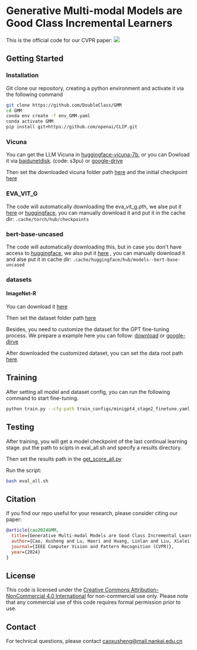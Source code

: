 # Generative Multi-modal Models are Good Class Incremental Learners
This is the official code for our CVPR paper: <a href='https://arxiv.org/abs/2403.18383.pdf'><img src='https://img.shields.io/badge/Paper-Arxiv-red'></a>
## Getting Started

### Installation

Git clone our repository, creating a python environment and activate it via the following command

```bash
git clone https://github.com/DoubleClass/GMM
cd GMM
conda env create -f env_GMM.yaml
conda activate GMM
pip install git+https://github.com/openai/CLIP.git
```

### Vicuna
You can get the LLM Vicuna in [huggingface-vicuna-7b](https://huggingface.co/Vision-CAIR/vicuna-7b/tree/main), or you can Dowload it via [baidunetdisk](https://pan.baidu.com/s/1jRUhVh4yv_ysItO6rQwcMw
). (code: s3pu) or [google-drive](https://drive.google.com/drive/folders/115uMyEDgCQCvWB0K8s-FWC8_toIK3V9m?usp=sharing)


Then set the downloaded vicuna folder path [here](minigpt4/configs/models/minigpt4_vicuna0.yaml) and the initial checkpoint [here](train_configs/minigpt4_stage2_finetune.yaml#L9)

### EVA_VIT_G
The code will automatically downloading the eva_vit_g.pth, we alse put it [here](https://pan.baidu.com/s/1kyc6gp7f2CXkocljhERKVg?pwd=2mux) or [huggingface](https://huggingface.co/lainxx/eva_vit_g/blob/main/eva_vit_g.pth), you can manually download it and put it in the cache dir: `.cache/torch/hub/checkpoints`

### bert-base-uncased
The code will automatically downloading this, but in case you don't have access to [huggingface](https://huggingface.co/google-bert/bert-base-uncased/tree/main), we also put it [here](https://pan.baidu.com/s/1XzAidcFinjsNxdz58M465w?pwd=b98f) , you can manually download it and alse put it in cache dir: `.cache/huggingface/hub/models--bert-base-uncased`
### datasets
#### ImageNet-R
You can download it [here](https://people.eecs.berkeley.edu/~hendrycks/imagenet-r.tar)

Then set the dataset folder path [here](clip_base/datasets.py#L134)

Besides, you need to customize the dataset for the GPT fine-tuning process. We prepare a example here you can follow: [download](https://pan.baidu.com/s/1xMkqOiSylWyKY74Oef4h4g?pwd=yyea) or [google-dirve](https://drive.google.com/file/d/1BbGvx8Fl1F3FKoNInOFZnhqVrP1M9u0O/view?usp=drive_link)

After downloaded the customized dataset, you can set the data root path [here](minigpt4/configs/datasets/cc_sbu/align.yaml#L7).


## Training

After setting all model and dataset config, you can run the following command to start fine-tuning.

```bash
python train.py --cfg-path train_configs/minigpt4_stage2_finetune.yaml
```

## Testing
After training, you will get a model checkpoint of the last continual learning stage. put the path to scipts in eval_all.sh and specify a results directory.

Then set the results path in the [get_score_all.py](https://vscode.dev/github/DoubleClass/GMM/get_score_all.py#L1)

Run the script:

```bash 
bash eval_all.sh

```


## Citation

If you find our repo useful for your research, please consider citing our paper:

```bibtex
@article{cao2024GMM,
  title={Generative Multi-modal Models are Good Class Incremental Learners},
  author={Cao, Xusheng and Lu, Haori and Huang, Linlan and Liu, Xialei and Cheng, Ming-Ming},
  journal={IEEE Computer Vision and Pattern Recognition (CVPR)},
  year={2024}
}
```

## License
This code is licensed under the [Creative Commons Attribution-NonCommercial 4.0 International](https://creativecommons.org/licenses/by-nc/4.0/) for non-commercial use only.
Please note that any commercial use of this code requires formal permission prior to use.

## Contact

For technical questions, please contact <a href="caoxusheng@mail.nankai.edu.cn">caoxusheng@mail.nankai.edu.cn</a> 
